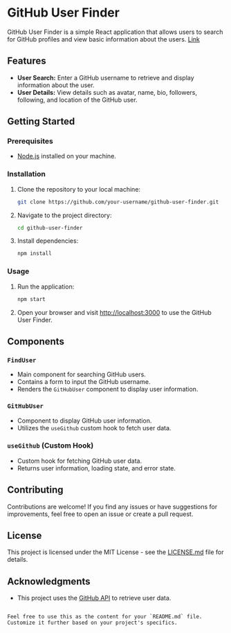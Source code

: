
# GitHub User Finder

GitHub User Finder is a simple React application that allows users to search for GitHub profiles and view basic information about the users. [Link](https://github-account-finder-react.vercel.app/)

## Features

- **User Search:** Enter a GitHub username to retrieve and display information about the user.
- **User Details:** View details such as avatar, name, bio, followers, following, and location of the GitHub user.

## Getting Started

### Prerequisites

- [Node.js](https://nodejs.org/) installed on your machine.

### Installation

1. Clone the repository to your local machine:

   ```bash
   git clone https://github.com/your-username/github-user-finder.git
   ```

2. Navigate to the project directory:

   ```bash
   cd github-user-finder
   ```

3. Install dependencies:

   ```bash
   npm install
   ```

### Usage

1. Run the application:

   ```bash
   npm start
   ```

2. Open your browser and visit [http://localhost:3000](http://localhost:3000) to use the GitHub User Finder.

## Components

### `FindUser`

- Main component for searching GitHub users.
- Contains a form to input the GitHub username.
- Renders the `GitHubUser` component to display user information.

### `GitHubUser`

- Component to display GitHub user information.
- Utilizes the `useGithub` custom hook to fetch user data.

### `useGithub` (Custom Hook)

- Custom hook for fetching GitHub user data.
- Returns user information, loading state, and error state.

## Contributing

Contributions are welcome! If you find any issues or have suggestions for improvements, feel free to open an issue or create a pull request.

## License

This project is licensed under the MIT License - see the [LICENSE.md](LICENSE.md) file for details.

## Acknowledgments

- This project uses the [GitHub API](https://developer.github.com/v3/) to retrieve user data.
```

Feel free to use this as the content for your `README.md` file. Customize it further based on your project's specifics.
